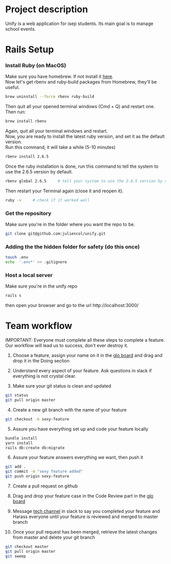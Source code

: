 # Project description
Unify is a web application for isep students. Its main goal is to manage school events.

# Rails Setup
### Install Ruby (on MacOS)
Make sure you have homebrew. If not install it [here](https://brew.sh/). </br>
Now let's get rbenv and ruby-build packages from Homebrew, they'll be useful.
```bash
brew uninstall --force rbenv ruby-build 
```
Then quit all your opened terminal windows (Cmd + Q) and restart one. Then run:
```bash
brew install rbenv 
```
Again, quit all your terminal windows and restart. </br>
Now, you are ready to install the latest ruby version, and set it as the default version. </br>
Run this command, it will take a while (5-10 minutes)
```bash
rbenv install 2.6.5 
```
Once the ruby installation is done, run this command to tell the system to use the 2.6.5 version by default.
```bash
rbenv global 2.6.5     # tell your system to use the 2.6.5 version by default
```
Then restart your Terminal again (close it and reopen it).
```bash
ruby -v     # check if it worked well 
```

### Get the repository
Make sure you're in the folder where you want the repo to be.
```bash
git clone git@github.com:juliencol/unify.git
```

### Adding the the hidden folder for safety (do this once)
```bash 
touch .env
echo  '.env*' >> .gitignore
``` 

### Host a local server
Make sure you're in the unify repo
```bash 
rails s
```
then open your browser and go to the url http://localhost:3000/

# Team workflow
IMPORTANT: Everyone must complete all these steps to complete a feature. Our workflow will lead us to success, don't ever destroy it. 

1. Choose a feature, assign your name on it in the [glo board](https://app.gitkraken.com/glo/board/XftSI3ieeQAQ582N) and drag and drop it in the Doing section </br>

2. Understand every aspect of your feature. Ask questions in slack if everything is not crystal clear. </br>

3. Make sure your git status is clean and updated
```bash 
git status
git pull origin master
``` 

4. Create a new git branch with the name of your feature
```bash 
git checkout -b sexy-feature
```

5. Assure you have everything set up and code your feature locally </br>
```bash
bundle install
yarn install
rails db:create db:migrate
```

6. Assure your feature answers everything we want, then push it
```bash
git add .
git commit -m "sexy feature added"
git push origin sexy-feature
```

7. Create a pull request on github </br>

8. Drag and drop your feature case in the Code Review part in the [glo board](https://app.gitkraken.com/glo/board/XftSI3ieeQAQ582N) </br>

9. Message [tech channel](https://app.slack.com/client/TKF4P6WH4/CKF69AQMC) in slack to say you completed your feature and Harass everyone until your feature is reviewed and merged to master branch

10. Once your pull request has been merged, retrieve the latest changes from master and delete your git branch 
```bash
git checkout master
git pull origin master
git sweep
```
